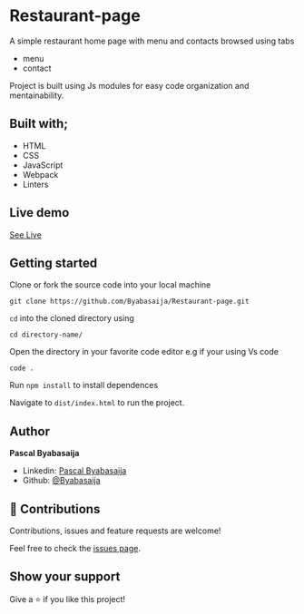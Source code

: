 # Restaurant-page
A simple restaurant home page with menu and contacts browsed using tabs
- menu
- contact

Project is built using Js modules for easy code organization and mentainability.



## Built with;
- HTML 
- CSS
- JavaScript
- Webpack
- Linters

## Live demo 

[See Live](http://pascalbyabasaija.me/Restaurant-page/dist/index.html)

## Getting started

Clone or fork the source code into your local machine
```
git clone https://github.com/Byabasaija/Restaurant-page.git
```
```cd``` into the cloned directory using
```
cd directory-name/
```

Open the directory in your favorite code editor e.g if your using Vs code
```
code .
```

Run ``` npm install ``` to install dependences

Navigate to  ``` dist/index.html ``` to run the project.


## Author
**Pascal Byabasaija**
- Linkedin: [Pascal Byabasaija](https://www.linkedin.com/in/pascal-byabasaija/)
- Github: [@Byabasaija](https://github.com/Byabasaija)

## 🤝 Contributions

Contributions, issues and feature requests are welcome!

Feel free to check the [issues page](issues/).


## Show your support

Give a ⭐️ if you like this project!
